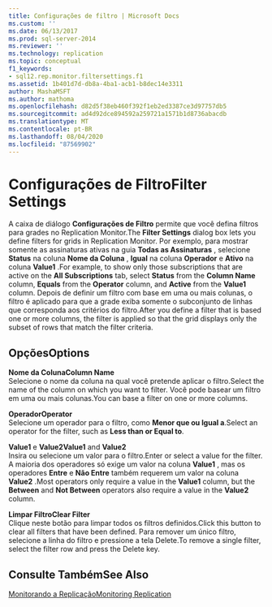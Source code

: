 ```yaml
---
title: Configurações de filtro | Microsoft Docs
ms.custom: ''
ms.date: 06/13/2017
ms.prod: sql-server-2014
ms.reviewer: ''
ms.technology: replication
ms.topic: conceptual
f1_keywords:
- sql12.rep.monitor.filtersettings.f1
ms.assetid: 1b401d7d-db8a-4ba1-acb1-b8dec14e3311
author: MashaMSFT
ms.author: mathoma
ms.openlocfilehash: d82d5f38eb460f392f1eb2ed3387ce3d97757db5
ms.sourcegitcommit: ad4d92dce894592a259721a1571b1d8736abacdb
ms.translationtype: MT
ms.contentlocale: pt-BR
ms.lasthandoff: 08/04/2020
ms.locfileid: "87569902"
---
```

# <a name="filter-settings"></a><span data-ttu-id="e6e91-102">Configurações de Filtro</span><span class="sxs-lookup"><span data-stu-id="e6e91-102">Filter Settings</span></span>
  <span data-ttu-id="e6e91-103">A caixa de diálogo **Configurações de Filtro** permite que você defina filtros para grades no Replication Monitor.</span><span class="sxs-lookup"><span data-stu-id="e6e91-103">The **Filter Settings** dialog box lets you define filters for grids in Replication Monitor.</span></span> <span data-ttu-id="e6e91-104">Por exemplo, para mostrar somente as assinaturas ativas na guia **Todas as Assinaturas** , selecione **Status** na coluna **Nome da Coluna** , **Igual** na coluna **Operador** e **Ativo** na coluna **Value1** .</span><span class="sxs-lookup"><span data-stu-id="e6e91-104">For example, to show only those subscriptions that are active on the **All Subscriptions** tab, select **Status** from the **Column Name** column, **Equals** from the **Operator** column, and **Active** from the **Value1** column.</span></span> <span data-ttu-id="e6e91-105">Depois de definir um filtro com base em uma ou mais colunas, o filtro é aplicado para que a grade exiba somente o subconjunto de linhas que corresponda aos critérios do filtro.</span><span class="sxs-lookup"><span data-stu-id="e6e91-105">After you define a filter that is based one or more columns, the filter is applied so that the grid displays only the subset of rows that match the filter criteria.</span></span>  
  
## <a name="options"></a><span data-ttu-id="e6e91-106">Opções</span><span class="sxs-lookup"><span data-stu-id="e6e91-106">Options</span></span>  
 <span data-ttu-id="e6e91-107">**Nome da Coluna**</span><span class="sxs-lookup"><span data-stu-id="e6e91-107">**Column Name**</span></span>  
 <span data-ttu-id="e6e91-108">Selecione o nome da coluna na qual você pretende aplicar o filtro.</span><span class="sxs-lookup"><span data-stu-id="e6e91-108">Select the name of the column on which you want to filter.</span></span> <span data-ttu-id="e6e91-109">Você pode basear um filtro em uma ou mais colunas.</span><span class="sxs-lookup"><span data-stu-id="e6e91-109">You can base a filter on one or more columns.</span></span>  
  
 <span data-ttu-id="e6e91-110">**Operador**</span><span class="sxs-lookup"><span data-stu-id="e6e91-110">**Operator**</span></span>  
 <span data-ttu-id="e6e91-111">Selecione um operador para o filtro, como **Menor que ou Igual a**.</span><span class="sxs-lookup"><span data-stu-id="e6e91-111">Select an operator for the filter, such as **Less than or Equal to**.</span></span>  
  
 <span data-ttu-id="e6e91-112">**Value1** e **Value2**</span><span class="sxs-lookup"><span data-stu-id="e6e91-112">**Value1** and **Value2**</span></span>  
 <span data-ttu-id="e6e91-113">Insira ou selecione um valor para o filtro.</span><span class="sxs-lookup"><span data-stu-id="e6e91-113">Enter or select a value for the filter.</span></span> <span data-ttu-id="e6e91-114">A maioria dos operadores só exige um valor na coluna **Value1** , mas os operadores **Entre** e **Não Entre** também requerem um valor na coluna **Value2** .</span><span class="sxs-lookup"><span data-stu-id="e6e91-114">Most operators only require a value in the **Value1** column, but the **Between** and **Not Between** operators also require a value in the **Value2** column.</span></span>  
  
 <span data-ttu-id="e6e91-115">**Limpar Filtro**</span><span class="sxs-lookup"><span data-stu-id="e6e91-115">**Clear Filter**</span></span>  
 <span data-ttu-id="e6e91-116">Clique neste botão para limpar todos os filtros definidos.</span><span class="sxs-lookup"><span data-stu-id="e6e91-116">Click this button to clear all filters that have been defined.</span></span> <span data-ttu-id="e6e91-117">Para remover um único filtro, selecione a linha do filtro e pressione a tela Delete.</span><span class="sxs-lookup"><span data-stu-id="e6e91-117">To remove a single filter, select the filter row and press the Delete key.</span></span>  
  
## <a name="see-also"></a><span data-ttu-id="e6e91-118">Consulte Também</span><span class="sxs-lookup"><span data-stu-id="e6e91-118">See Also</span></span>  
 [<span data-ttu-id="e6e91-119">Monitorando a Replicação</span><span class="sxs-lookup"><span data-stu-id="e6e91-119">Monitoring Replication</span></span>](monitoring-replication.md)  
  
  
